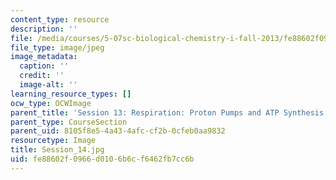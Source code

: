 ```yaml
---
content_type: resource
description: ''
file: /media/courses/5-07sc-biological-chemistry-i-fall-2013/fe88602f0966d0106b6cf6462fb7cc6b_Session_14.jpg
file_type: image/jpeg
image_metadata:
  caption: ''
  credit: ''
  image-alt: ''
learning_resource_types: []
ocw_type: OCWImage
parent_title: 'Session 13: Respiration: Proton Pumps and ATP Synthesis'
parent_type: CourseSection
parent_uid: 8105f8e5-4a43-4afc-cf2b-0cfeb0aa9832
resourcetype: Image
title: Session_14.jpg
uid: fe88602f-0966-d010-6b6c-f6462fb7cc6b
---
```

